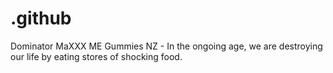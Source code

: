 # .github
Dominator MaXXX ME Gummies NZ - In the ongoing age, we are destroying our life by eating stores of shocking food.
